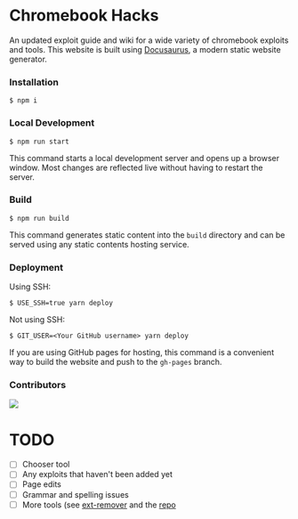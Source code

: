 # Chromebook Hacks

An updated exploit guide and wiki for a wide variety of chromebook exploits and tools. This website is built using [Docusaurus](https://docusaurus.io/), a modern static website generator.
 
### Installation
 
```
$ npm i
```
 
### Local Development
 
```
$ npm run start
```
      
This command starts a local development server and opens up a browser window. Most changes are reflected live without having to restart the server.
        
### Build
   
```
$ npm run build
``` 
 
This command generates static content into the `build` directory and can be served using any static contents hosting service.
 
### Deployment

Using SSH:
 
```
$ USE_SSH=true yarn deploy
```
 
Not using SSH:
 
```
$ GIT_USER=<Your GitHub username> yarn deploy
```
 
If you are using GitHub pages for hosting, this command is a convenient way to build the website and push to the `gh-pages` branch.

### Contributors
<a href="https://github.com/chromebook-hacking/chromebook-hacking.github.io/graphs/contributors">
  <img src="https://contrib.rocks/image?repo=chromebook-hacking/chromebook-hacking.github.io" />
</a>

# TODO
- [ ] Chooser tool
- [ ] Any exploits that haven't been added yet
- [ ] Page edits
- [ ] Grammar and spelling issues
- [ ] More tools (see [ext-remover](https://ext-remover.net) and the [repo](https://github.com/3kh0/ext-remover)

